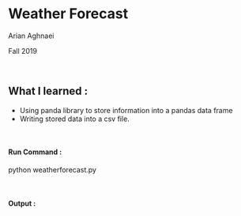 <h1>Weather Forecast</h1>
<p>Arian Aghnaei</p>
<p>Fall 2019</p>
<br>
<h2>What I learned :</h2>
<ul>
  <li>Using panda library to store information into a pandas data frame</li>
  <li>Writing stored data into a csv file.</li>
</ul>
<br>
<h4>Run Command :</h4>

<p>python weatherforecast.py</p>
<br>
<h4>Output :</h4>
